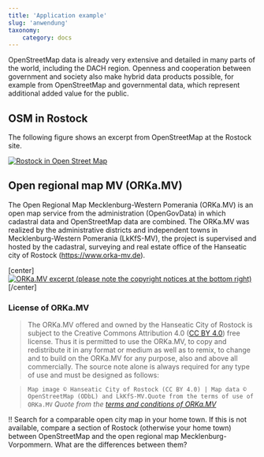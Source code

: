 ```yaml
---
title: 'Application example'
slug: 'anwendung'
taxonomy:
    category: docs
---
```

OpenStreetMap data is already very extensive and detailed in many parts of the world, including the DACH region. Openness and cooperation between government and society also make hybrid data products possible, for example from OpenStreetMap and governmental data, which represent additional added value for the public.

## OSM in Rostock

The following figure shows an excerpt from OpenStreetMap at the Rostock site.

[![Rostock in Open Street Map
](HRO_OSM.png?classes=caption "Rostock in Open Street Map")](https://www.openstreetmap.org/#map=11/54.0928/12.1275)

## Open regional map MV (ORKa.MV)

The Open Regional Map Mecklenburg-Western Pomerania (ORKa.MV) is an open map service from the administration (OpenGovData) in which cadastral data and OpenStreetMap data are combined. The ORKa.MV was realized by the administrative districts and independent towns in Mecklenburg-Western Pomerania (LkKfS-MV), the project is supervised and hosted by the cadastral, surveying and real estate office of the Hanseatic city of Rostock (https://www.orka-mv.de).

[center]
[![](ORKa.MV.png?classes=caption "ORKa.MV excerpt (please note the copyright notices at the bottom right)")](https://www.orka-mv.de/app/#/map=3/312198.17526/5997123.06413/EPSG:25833/S)
[/center]

### License of ORKa.MV

> The ORKa.MV offered and owned by the Hanseatic City of Rostock is subject to the Creative Commons Attribution 4.0 ([CC BY 4.0](https://creativecommons.org/licenses/by/4.0/deed.de)) free license. Thus it is permitted to use the ORKa.MV, to copy and redistribute it in any format or medium as well as to remix, to change and to build on the ORKa.MV for any purpose, also and above all commercially. The source note alone is always required for any type of use and must be designed as follows:

>`Map image © Hanseatic City of Rostock (CC BY 4.0) | Map data © OpenStreetMap (ODbL) and LkKfS-MV.Quote from the terms of use of ORKa.MV`
> <cite>Quote from the [terms and conditions of ORKa.MV](https://www.orka-mv.de/nutzungsbedingungen.html)</cite>

!! Search for a comparable open city map in your home town. If this is not available, compare a section of Rostock (otherwise your home town) between OpenStreetMap and the open regional map Mecklenburg-Vorpommern. What are the differences between them?